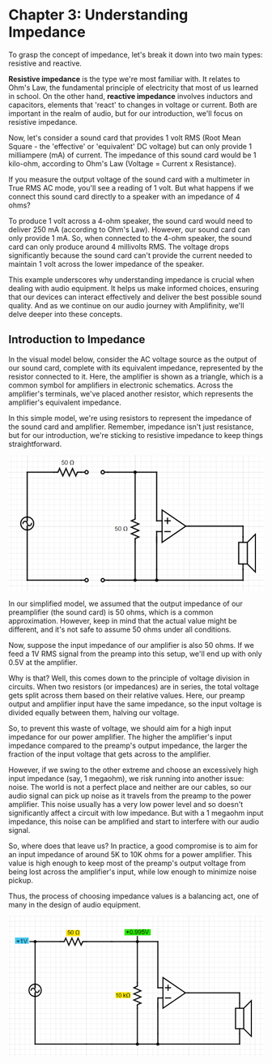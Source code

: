 # Chapter 3: Understanding Impedance

To grasp the concept of impedance, let's break it down into two main types: resistive and reactive. 

**Resistive impedance** is the type we're most familiar with. It relates to Ohm's Law, the fundamental principle of electricity that most of us learned in school. On the other hand, **reactive impedance** involves inductors and capacitors, elements that 'react' to changes in voltage or current. Both are important in the realm of audio, but for our introduction, we'll focus on resistive impedance.

Now, let's consider a sound card that provides 1 volt RMS (Root Mean Square - the 'effective' or 'equivalent' DC voltage) but can only provide 1 milliampere (mA) of current. The impedance of this sound card would be 1 kilo-ohm, according to Ohm's Law (Voltage = Current x Resistance).

If you measure the output voltage of the sound card with a multimeter in True RMS AC mode, you'll see a reading of 1 volt. But what happens if we connect this sound card directly to a speaker with an impedance of 4 ohms?

To produce 1 volt across a 4-ohm speaker, the sound card would need to deliver 250 mA (according to Ohm's Law). However, our sound card can only provide 1 mA. So, when connected to the 4-ohm speaker, the sound card can only produce around 4 millivolts RMS. The voltage drops significantly because the sound card can't provide the current needed to maintain 1 volt across the lower impedance of the speaker.

This example underscores why understanding impedance is crucial when dealing with audio equipment. It helps us make informed choices, ensuring that our devices can interact effectively and deliver the best possible sound quality. And as we continue on our audio journey with Amplifinity, we'll delve deeper into these concepts.

## Introduction to Impedance

In the visual model below, consider the AC voltage source as the output of our sound card, complete with its equivalent impedance, represented by the resistor connected to it. Here, the amplifier is shown as a triangle, which is a common symbol for amplifiers in electronic schematics. Across the amplifier's terminals, we've placed another resistor, which represents the amplifier's equivalent impedance.

In this simple model, we're using resistors to represent the impedance of the sound card and amplifier. Remember, impedance isn't just resistance, but for our introduction, we're sticking to resistive impedance to keep things straightforward.

<p align="center"><img src="/Understanding-Impedance/pics/1.png?raw=true" width="720px" /></p>

In our simplified model, we assumed that the output impedance of our preamplifier (the sound card) is 50 ohms, which is a common approximation. However, keep in mind that the actual value might be different, and it's not safe to assume 50 ohms under all conditions.

Now, suppose the input impedance of our amplifier is also 50 ohms. If we feed a 1V RMS signal from the preamp into this setup, we'll end up with only 0.5V at the amplifier. 

Why is that? Well, this comes down to the principle of voltage division in circuits. When two resistors (or impedances) are in series, the total voltage gets split across them based on their relative values. Here, our preamp output and amplifier input have the same impedance, so the input voltage is divided equally between them, halving our voltage.

So, to prevent this waste of voltage, we should aim for a high input impedance for our power amplifier. The higher the amplifier's input impedance compared to the preamp's output impedance, the larger the fraction of the input voltage that gets across to the amplifier.

However, if we swing to the other extreme and choose an excessively high input impedance (say, 1 megaohm), we risk running into another issue: noise. The world is not a perfect place and neither are our cables, so our audio signal can pick up noise as it travels from the preamp to the power amplifier. This noise usually has a very low power level and so doesn't significantly affect a circuit with low impedance. But with a 1 megaohm input impedance, this noise can be amplified and start to interfere with our audio signal.

So, where does that leave us? In practice, a good compromise is to aim for an input impedance of around 5K to 10K ohms for a power amplifier. This value is high enough to keep most of the preamp's output voltage from being lost across the amplifier's input, while low enough to minimize noise pickup.

Thus, the process of choosing impedance values is a balancing act, one of many in the design of audio equipment.

<p align="center"><img src="/Understanding-Impedance/pics/2.png?raw=true" width="720px" /></p>
